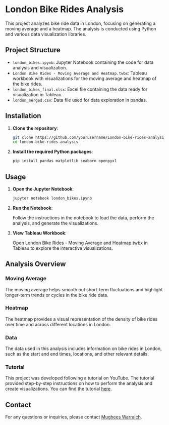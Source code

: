 # London Bike Rides Analysis

This project analyzes bike ride data in London, focusing on generating a moving average and a heatmap. The analysis is conducted using Python and various data visualization libraries.

## Project Structure

* `london_bikes.ipynb`: Jupyter Notebook containing the code for data analysis and visualization.
* `London Bike Rides - Moving Average and Heatmap.twbx`: Tableau workbook with visualizations for the moving average and heatmap of the bike rides.
* `london_bikes_final.xlsx`: Excel file containing the data ready for visualization in Tableau.
* `london_merged.csv`: Data file used for data exploration in pandas.





## Installation

1. **Clone the repository**:

   ```sh
   git clone https://github.com/yourusername/London-bike-rides-analysis.git
   cd london-bike-rides-analysis

2. **Install the required Python packages**:

   ```sh
   pip install pandas matplotlib seaborn openpyxl


## Usage

1. **Open the Jupyter Notebook**:

   ```sh
   jupyter notebook london_bikes.ipynb

2. **Run the Notebook**:

   Follow the instructions in the notebook to load the data, perform the analysis, and generate the visualizations.

3. **View Tableau Workbook**:

   Open London Bike Rides - Moving Average and Heatmap.twbx in Tableau to explore the interactive visualizations.


## Analysis Overview

### Moving Average

The moving average helps smooth out short-term fluctuations and highlight longer-term trends or cycles in the bike ride data.

### Heatmap

The heatmap provides a visual representation of the density of bike rides over time and across different locations in London.

### Data

The data used in this analysis includes information on bike rides in London, such as the start and end times, locations, and other relevant details.

### Tutorial

This project was developed following a tutorial on YouTube. The tutorial provided step-by-step instructions on how to perform the analysis and create visualizations. You can find the tutorial [here](https://www.youtube.com/watch?v=nl9eZl1IOKI).


## Contact

For any questions or inquiries, please contact [Mughees Warraich](mailto:Mugheeswarraich11@gmail.com).



   



